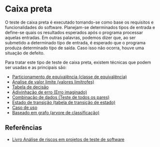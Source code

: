 # Caixa preta

O teste de caixa preta é executado tomando-se como base os requisitos e funcionalidades do software. Planejam-se determinados tipos de entrada e define-se quais os resultados esperados após o programa processar aquelas entradas. Em outras palavras, podemos dizer que, ao ser submetido a determinado tipo de entrada, é esperado que o programa produza determinado tipo de saída. Caso isso não ocorra, houve uma situação de defeito.

Para tratar este tipo de teste de caixa preta, existem técnicas que podem ser usadas e as principais são:

- [Particionamento de equivalência (classe de equivalência)](./t%C3%A9cnicas%20de%20caixa%20preta/particionamento_de_equivalencia.md)
- [Analise de valor limite (valores limítrofes)](./t%C3%A9cnicas%20de%20caixa%20preta/analise_de_valor_limite.md)
- [Tabela de decisão](./t%C3%A9cnicas%20de%20caixa%20preta/tabela_de_decisao.md)
- [Adivinhação de erro (Erro imaginado)](./t%C3%A9cnicas%20de%20caixa%20preta/advinhacao_erro.md)
- [Combinação de dados (Teste de todos os pares)](./t%C3%A9cnicas%20de%20caixa%20preta/em_pares.md)
- [Estado de transição (tabela de transição de estado)](./t%C3%A9cnicas%20de%20caixa%20preta/transicao_de_estado.md)
- [Caso de uso](./t%C3%A9cnicas%20de%20caixa%20preta/casos_de_uso.md)
- [Baseado em grafo (arvore de classificação)](./t%C3%A9cnicas%20de%20caixa%20preta//arvore_de_classificacao.md)

## Referências

- [Livro Análise de riscos em projetos de teste de software](https://www.amazon.com.br/An%C3%A1lise-Riscos-Projetos-Teste-Software/dp/8576081008/ref=sr_1_1?__mk_pt_BR=%C3%85M%C3%85%C5%BD%C3%95%C3%91&crid=18CKU7GN3FNZU&keywords=An%C3%A1lise+de+riscos+em+projetos+de+teste+de+software&qid=1674428102&sprefix=an%C3%A1lise+de+riscos+em+projetos+de+teste+de+software%2Caps%2C192&sr=8-1)